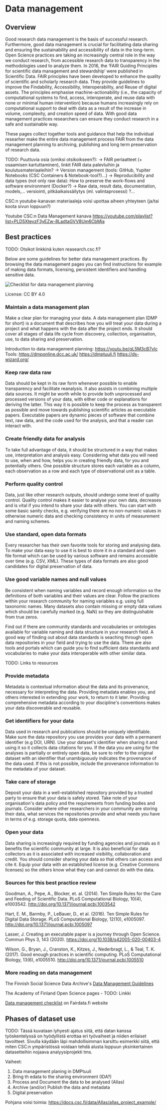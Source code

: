 # Data management

<a name="header1"></a>
## Overview

Good research data management is the basis of successful research. Furthermore, good data management is crucial for facilitating data sharing and ensuring the sustainability and accessibility of data in the long-term. Open Science practices are taking an increasingly central role in the way we conduct research, from accessible research data to transparency in the methodologies used to analyze them. In 2016, the ‘FAIR Guiding Principles for scientific data management and stewardship’ were published in Scientific Data. FAIR principles have been developed to enhance the quality of scientific and scholarly research data. They provide guidelines to improve the Findability, Accessibility, Interoperability, and Reuse of digital assets. The principles emphasise machine-actionability (i.e., the capacity of computational systems to find, access, interoperate, and reuse data with none or minimal human intervention) because humans increasingly rely on computational support to deal with data as a result of the increase in volume, complexity, and creation speed of data. With good data management practices researchers can ensure they conduct research in a safe and sustainable way.  

These pages collect together tools and guidance that help the individual researher make the entire data management process FAIR from the data management planning to archiving, publishing and long term preservation of research data.

TODO: Puuttuvia osia (omiksi otsikoikseen?):
-> FAIR periaatteet (+ osaamisen kartuttaminen), linkit FAIR data palevluihin ja koulutusmateriaaleihin?
-> Version management (tools: GitHub, Yupiter Notebooks (CSC Containers & Notebook-tool?)...)
-> Reproducibility and data types (not only raw data): How to preserve the work-flows and software environment (Docker?) 
 -> Raw data, result data, documentation, models,...
 versiointi, pitkäaikaissäilytys (ml. valintaprosessi) ?...

CSC:n youtube-kanavan materiaaleja voisi upottaa aiheen yhteyteen (ja/tai koota sivun loppuun?)

Youtube CSC:n Data Management kanava https://youtube.com/playlist?list=PLD5XtevzF3yEZw-8LadtaGVV8Um6CbMja 




<a name="header2"></a>
## Best practices

TODO: Otsikot linkkinä kuten reasearch.csc.fi?

Below are some guidelines for better data management practices. By browsing the data management pages you can find instructions for example of making data formats, licensing, persistent identifiers and handling sensitive data.

![Checklist for data management planning](../../img/Checklist_for_DMP_v1.png "Checklist for how to be successful in data management planning")

License: CC BY 4.0

 
### Maintain a data management plan

Make a clear plan for managing your data. A data management plan (DMP for short) is a document that describes how you will treat your data during a project and what happens with the data after the project ends. It should cover all stages of data life cycle from discovery, collection, organisation, use, to data sharing and preservation.

Introduction to data management planning: https://youtu.be/qL5M3cB7vlc 
Tools: https://dmponline.dcc.ac.uk/
       https://dmptuuli.fi 
       https://ds-wizard.org/
       

### Keep raw data raw

Data should be kept in its raw form whenever possible to enable transparency and facilitate reanalysis. It also assists in combining multiple data sources. It might be worth while to provide both unprocessed and processed versions of your data, with either code or explanations for deriving the latter. This way it is possible to keep the process as transparent as possible and move towards publishing scientific articles as executable papers. Executable papers are dynamic pieces of software that combine text, raw data, and the code used for the analysis, and that a reader can interact with.

### Create friendly data for analysis

To take full advantage of data, it should be structured in a way that makes use, interpretation and analysis easy. Considering what data you will need to use, when and how, helps you in creating friendly data, for you and potentially others. One possible structure stores each variable as a column, each observation as a row and each type of observational unit as a table.

### Perform quality control

Data, just like other research outputs, should undergo some level of quality control. Quality control makes it easier to analyse your own data, decreases and is vital if you intend to share your data with others. You can start with some basic sanity checks, e.g. verifying there are no non-numeric values in otherwise numeric data and checking consistency in units of measurement and naming schemes.

### Use standard, open data formats

Every researcher has their own favorite tools for storing and analysing data. To make your data easy to use it is best to store it in a standard and open file format which can be used by various software and remains accessible over time (e.g. CSV, XML). These types of data formats are also good candidates for digital preservation of data.

### Use good variable names and null values

Be consistent when naming variables and record enough information so the definitions of both variables and their values are clear. Follow the practices within your research community for naming variables e.g. using full taxonomic names. Many datasets also contain missing or empty data values which should be carefully marked (e.g. NaN) so they are distinguishable from true zeros. 

Find out if there are community standards and vocabularies or ontologies available for variable naming and data structure in your research field. A good way of finding out about data standards is seaching through open data repositories in your field and trying to use the data. There are also tools and portals which can guide you to find sufficient data standards and vocabularies to make your data interoperable with other similar data.

TODO: Links to resources

### Provide metadata

Metadata is contextual information about the data and its provenance, necessary for interpreting the data. Providing metadata enables you, and others interested in extending your work, to return to it later. Providing comprehensive metadata according to your discipline's conventions makes your data discoverable and reusable.

### Get identifiers for your data

Data used in research and publications should be uniquely identifiable. Make sure the data repository you use provides your data with a permanent identifier (e.g DOI, URN). Use your dataset's identifier when sharing it and using it so it collects data citations for you. If the data you are using for the analyses is partially or entirely open data, be sure to refer to the original dataset with an identifier that unambiguously indicates the provenance of the data used. If this is not possible, include the provenance information to the metadata of your dataset.

### Take care of storage

Deposit your data in a well-established repository provided by a trusted party to ensure that your data is safely stored. Take note of your organisation's data policy and the requirements from funding bodies and journals. Consider where other researchers in your community are storing their data, what services the repositories provide and what needs you have in terms of e.g. storage quota, data openness.

### Open your data

Data sharing is increasingly required by funding agencies and journals as it benefits the scientific community at large. It is also beneficial for data collectors as it is associated with increased visibility, collaboration and credit. You should consider sharing your data so that others can access and cite it. Equip your data with an established license (e.g. Creative Commons licenses) so the others know what they can and cannot do with the data.

### Sources for this best practice review

Goodman, A., Pepe, A., Blocker, et. al. (2014). Ten Simple Rules for the Care and Feeding of Scientific Data. PLoS Computational Biology, 10(4), e1003542. http://doi.org/10.1371/journal.pcbi.1003542

Hart, E. M., Barmby, P., LeBauer, D., et al. (2016). Ten Simple Rules for Digital Data Storage. PLoS Computational Biology, 12(10), e1005097. http://doi.org/10.1371/journal.pcbi.1005097

Lasser, J. Creating an executable paper is a journey through Open Science. Commun Phys 3, 143 (2020). https://doi.org/10.1038/s42005-020-00403-4

Wilson, G., Bryan, J., Cranston, K., Kitzes, J., Nederbragt, L., & Teal, T. K. (2017). Good enough practices in scientific computing. PLoS Computational Biology, 13(6), e1005510. http://doi.org/10.1371/journal.pcbi.1005510




### More reading on data management

The Finnish Social Science Data Archive's [Data Management Guidelines](http://www.fsd.uta.fi/aineistonhallinta/en/)

The Academy of Finland Open Science pages - TODO: Linkki

[Data management checklist](https://www.fairdata.fi/en/why-fairdata/data-management-checklist/) on Fairdata.fi website

<a name="header3"></a>
## Phases of dataset use

TODO: Tässä kuvataan lyhyesti ajatus siitä, että datan kanssa työskentelyssä on hyödyllistä erottaa eri työvaiheet ja niiden erilaiset tavoitteet. Sivulla käydään läpi mahdollisimman karsittu esimerkki siitä, että miten CSC:n ympäristössä voidaan tehdä alusta loppuun yksinkertainen datasetteihin nojaava analyysiprojekti tms.

Vaiheet:
1. Data management planing in DMPtuuli
2. Bring th edata to the sharing environment (IDA?)
3. Process and Document the data to be analysed (Allas)
4. Archive (and/or) Publish the data and metadata
5. Digital preservation 

Pohjana voisi toimia: https://docs.csc.fi/data/Allas/allas_project_example/
